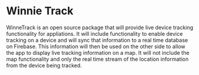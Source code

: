 # Winnie Track

WinneTrack is an open source package that will provide live device tracking functionality for appliations. It will include functionality to enable device tracking on a device and will sync that information to a real time database on Firebase. This information will then be used on the other side to allow the app to display live tracking information on a map. It will not include the map functionality and only the real time stream of the location information from the device being tracked.


